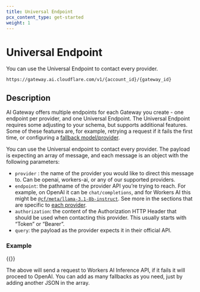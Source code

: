 ```yaml
---
title: Universal Endpoint
pcx_content_type: get-started
weight: 1
---
```


# Universal Endpoint
You can use the Universal Endpoint to contact every provider.

`https://gateway.ai.cloudflare.com/v1/{account_id}/{gateway_id}`

## Description

AI Gateway offers multiple endpoints for each Gateway you create - one endpoint per provider, and one Universal Endpoint. The Universal Endpoint requires some adjusting to your schema, but supports additional features. Some of these features are, for example, retrying a request if it fails the first time, or configuring a [fallback model/provider](/ai-gateway/configuration/fallbacks/).

You can use the Universal endpoint to contact every provider. The payload is expecting an array of message, and each message is an object with the following parameters:

* `provider` : the name of the provider you would like to direct this message to. Can be openai, workers-ai, or any of our supported providers.
* `endpoint`: the pathname of the provider API you’re trying to reach. For example, on OpenAI it can be `chat/completions`, and for Workers AI this might be [`@cf/meta/llama-3.1-8b-instruct`](/workers-ai/models/llama-3.1-8b-instruct/). See more in the sections that are specific to [each provider](/ai-gateway/providers/).
* `authorization`: the content of the Authorization HTTP Header that should be used when contacting this provider. This usually starts with “Token” or “Bearer”.
* `query`: the payload as the provider expects it in their official API.


### Example

{{<render file="_universal-gateway-example.md">}}

The above will send a request to Workers AI Inference API, if it fails it will proceed to OpenAI. You can add as many fallbacks as you need, just by adding another JSON in the array.

